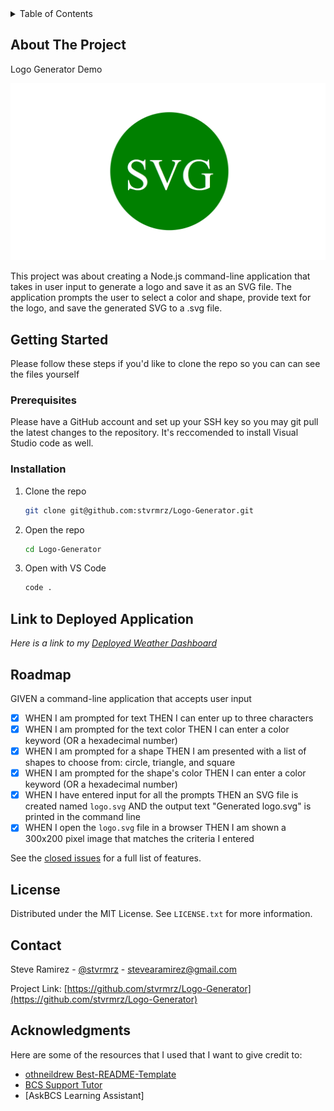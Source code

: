 <!-- TABLE OF CONTENTS -->
<details>
  <summary>Table of Contents</summary>
  <ol>
    <li>
      <a href="#about-the-project">About The Project</a>
    </li>
    <li>
      <a href="#getting-started">Getting Started</a>
      <ul>
        <li><a href="#prerequisites">Prerequisites</a></li>
        <li><a href="#installation">Installation</a></li>
      </ul>
    </li>
    <li><a href="#link-to-deployed-application">Link to Deployed Application</a></li>
    <li><a href="#license">License</a></li>
    <li><a href="#contact">Contact</a></li>
    <li><a href="#acknowledgments">Acknowledgments</a></li>
  </ol>
</details>

<!-- ABOUT THE PROJECT -->
## About The Project
Logo Generator Demo

![Project Blog Post Demo](/assets/10-oop-homework-demo.png)

This project was about creating a Node.js command-line application that takes in user input to generate a logo and save it as an SVG file. The application prompts the user to select a color and shape, provide text for the logo, and save the generated SVG to a .svg file. 


<!-- GETTING STARTED -->
## Getting Started

Please follow these steps if you'd like to clone the repo so you can can see the files yourself

### Prerequisites

Please have a GitHub account and set up your SSH key so you may git pull the latest changes to the repository. It's
reccomended to install Visual Studio code as well.

### Installation

1. Clone the repo
   ```sh
   git clone git@github.com:stvrmrz/Logo-Generator.git
   ```
3. Open the repo 
   ```sh
   cd Logo-Generator
   ```
4. Open with VS Code
   ```sh
   code .
   ```

<!-- USAGE EXAMPLES -->
## Link to Deployed Application

_Here is a link to my [Deployed Weather Dashboard](https://stvrmrz.github.io/Challenge-06-Weather-Dashboard/)_

<!-- ROADMAP -->
## Roadmap

GIVEN a command-line application that accepts user input
- [x] WHEN I am prompted for text
      THEN I can enter up to three characters
- [x] WHEN I am prompted for the text color
      THEN I can enter a color keyword (OR a hexadecimal number)
- [x] WHEN I am prompted for a shape
      THEN I am presented with a list of shapes to choose from: circle, triangle, and square
- [x] WHEN I am prompted for the shape's color
      THEN I can enter a color keyword (OR a hexadecimal number)
- [x] WHEN I have entered input for all the prompts
      THEN an SVG file is created named `logo.svg` AND the output text "Generated logo.svg" is printed in the command line
- [x] WHEN I open the `logo.svg` file in a browser
      THEN I am shown a 300x200 pixel image that matches the criteria I entered

See the [closed issues](https://github.com/stvrmrz/Logo-Generator/issues/1) for a full list of features.

<!-- LICENSE -->
## License

Distributed under the MIT License. See `LICENSE.txt` for more information.

<!-- CONTACT -->
## Contact

Steve Ramirez - [@stvrmrz](https://twitter.com/stvrmrz) - stevearamirez@gmail.com

Project Link: [https://github.com/stvrmrz/Logo-Generator](https://github.com/stvrmrz/Logo-Generator)

<!-- ACKNOWLEDGMENTS -->
## Acknowledgments

Here are some of the resources that I used that I want to give credit to:

* [othneildrew Best-README-Template](https://github.com/othneildrew/Best-README-Template)
* [BCS Support Tutor](https://2u-20.wistia.com/medias/trfd1jx6o2)
* [AskBCS Learning Assistant]